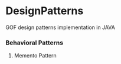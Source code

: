 # DesignPatterns
 GOF design patterns implementation in JAVA

### Behavioral Patterns

1. Memento Pattern
